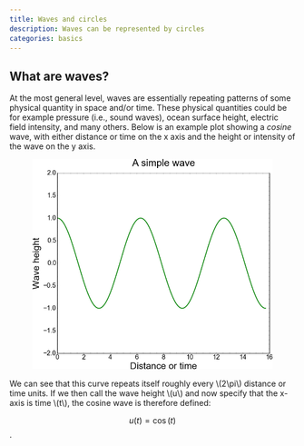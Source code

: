 ```yaml
---
title: Waves and circles
description: Waves can be represented by circles
categories: basics
---
```


<script type="text/javascript" async
  src="https://cdn.mathjax.org/mathjax/latest/MathJax.js?config=TeX-MML-AM_CHTML">
</script>

## What are waves?

At the most general level, waves are essentially repeating patterns of some physical quantity in space and/or time. These physical quantities could be for example pressure (i.e., sound waves), ocean surface height, electric field intensity, and many others. Below is an example plot showing a *cosine* wave, with either distance or time on the x axis and the height or intensity of the wave on the y axis.

<figure><center>
  <img width="700" src="/assets/simple_wave.png"/>
</center></figure>


We can see that this curve repeats itself roughly every \\(2\pi\\) distance or time units. If we then call the wave height \\(u\\) and now specify that the x-axis is time \\(t\\), the cosine wave is therefore defined:

$$ u(t) = \cos(t)$$.
